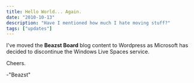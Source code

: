 ```yaml
---
title: Hello World... Again.
date: "2010-10-13"
description: "Have I mentioned how much I hate moving stuff?"
tags: ["updates"]
---
```


I've moved the **Beazst Board** blog content to Wordpress as Microsoft has decided to discontinue the Windows Live Spaces service.

Cheers.

-"Beazst"

